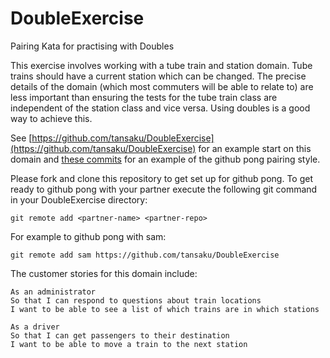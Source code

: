 DoubleExercise
==============

Pairing Kata for practising with Doubles

This exercise involves working with a tube train and station domain.  Tube trains should have a current station which can be changed.  The precise details of the domain (which most commuters will be able to relate to) are less important than ensuring the tests for the tube train class are independent of the station class and vice versa.  Using doubles is a good way to achieve this.

See [https://github.com/tansaku/DoubleExercise](https://github.com/tansaku/DoubleExercise) for an example start on this domain and [these commits](https://github.com/tansaku/DoubleExercise/commits/master) for an example of the github pong pairing style.

Please fork and clone this repository to get set up for github pong.  To get ready to github pong with your partner execute the following git command in your DoubleExercise directory:

`git remote add <partner-name> <partner-repo>`
  
For example to github pong with sam:

`git remote add sam https://github.com/tansaku/DoubleExercise`

The customer stories for this domain include:

    As an administrator
    So that I can respond to questions about train locations
    I want to be able to see a list of which trains are in which stations

    As a driver
    So that I can get passengers to their destination
    I want to be able to move a train to the next station
